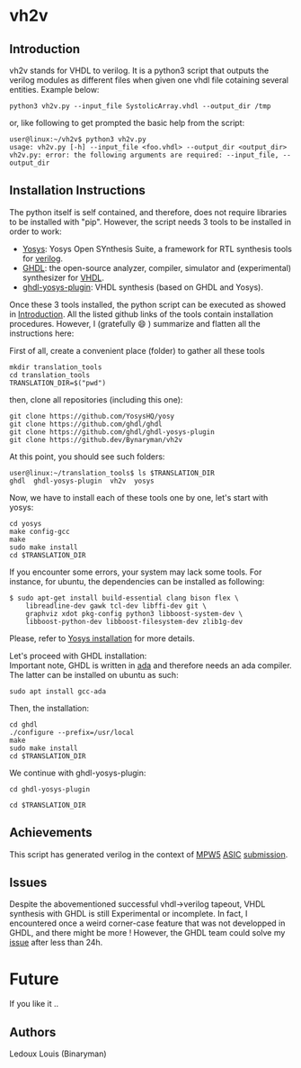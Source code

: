 # vh2v

## Introduction

vh2v stands for VHDL to verilog. It is a python3 script that outputs the verilog modules as different files when given one vhdl file cotaining several entities.
Example below:  
```
python3 vh2v.py --input_file SystolicArray.vhdl --output_dir /tmp
```  
or, like following to  get prompted the basic help from the script:  
```
user@linux:~/vh2v$ python3 vh2v.py 
usage: vh2v.py [-h] --input_file <foo.vhdl> --output_dir <output_dir>
vh2v.py: error: the following arguments are required: --input_file, --output_dir
```

## Installation Instructions

The python itself is self contained, and therefore, does not require libraries to be installed with "pip". However, the script needs 3 tools to be installed in order to work:  
* [Yosys](https://github.com/YosysHQ/yosys): Yosys Open SYnthesis Suite, a framework for RTL synthesis tools for [verilog](https://en.wikipedia.org/wiki/Verilog).
* [GHDL](https://github.com/ghdl/ghdl): the open-source analyzer, compiler, simulator and (experimental) synthesizer for [VHDL](https://en.wikipedia.org/wiki/VHDL).
* [ghdl-yosys-plugin](https://github.com/ghdl/ghdl-yosys-plugin): VHDL synthesis (based on GHDL and Yosys).

Once these 3 tools installed, the python script can be executed as showed in [Introduction](#introduction). All the listed github links of the tools contain installation procedures. However, I (gratefully 😄 ) summarize and flatten all the instructions here:  
  
First of all, create a convenient place (folder) to gather all these tools
```
mkdir translation_tools
cd translation_tools
TRANSLATION_DIR=$("pwd")
```

then, clone all repositories (including this one):
```
git clone https://github.com/YosysHQ/yosy
git clone https://github.com/ghdl/ghdl
git clone https://github.com/ghdl/ghdl-yosys-plugin
git clone https://github.dev/Bynaryman/vh2v
```

At this point, you should see such folders:
```
user@linux:~/translation_tools$ ls $TRANSLATION_DIR 
ghdl  ghdl-yosys-plugin  vh2v  yosys
```

Now, we have to install each of these tools one by one, let's start with yosys:
```
cd yosys
make config-gcc
make
sudo make install
cd $TRANSLATION_DIR
```
If you encounter some errors, your system may lack some tools. For instance, for ubuntu, the dependencies can be installed as following:
```
$ sudo apt-get install build-essential clang bison flex \
	libreadline-dev gawk tcl-dev libffi-dev git \
	graphviz xdot pkg-config python3 libboost-system-dev \
	libboost-python-dev libboost-filesystem-dev zlib1g-dev
```
Please, refer to [Yosys installation](https://github.com/YosysHQ/yosys#building-from-source) for more details.

Let's proceed with GHDL installation:  
Important note, GHDL is written in [ada](https://en.wikipedia.org/wiki/Ada_(programming_language)) and therefore needs an ada compiler. The latter can be installed on ubuntu as such:
```
sudo apt install gcc-ada
```

Then, the installation:
```
cd ghdl
./configure --prefix=/usr/local
make
sudo make install
cd $TRANSLATION_DIR
```

We continue with ghdl-yosys-plugin:
```
cd ghdl-yosys-plugin

cd $TRANSLATION_DIR
```

## Achievements

This script has generated verilog in the context of [MPW5](https://platform.efabless.com/open_shuttle_program/5) [ASIC](https://en.wikipedia.org/wiki/Application-specific_integrated_circuit) [submission](https://github.com/Bynaryman/wrapped_teras).

## Issues

Despite the abovementioned successful vhdl->verilog tapeout, VHDL synthesis with GHDL is still Experimental or incomplete. In fact, I encountered once a weird corner-case feature that was not developped in GHDL, and there might be more ! However, the GHDL team could solve my [issue](https://github.com/ghdl/ghdl/issues/1951) after less than 24h.

# Future

If you like it ..

## Authors
Ledoux Louis (Binaryman)